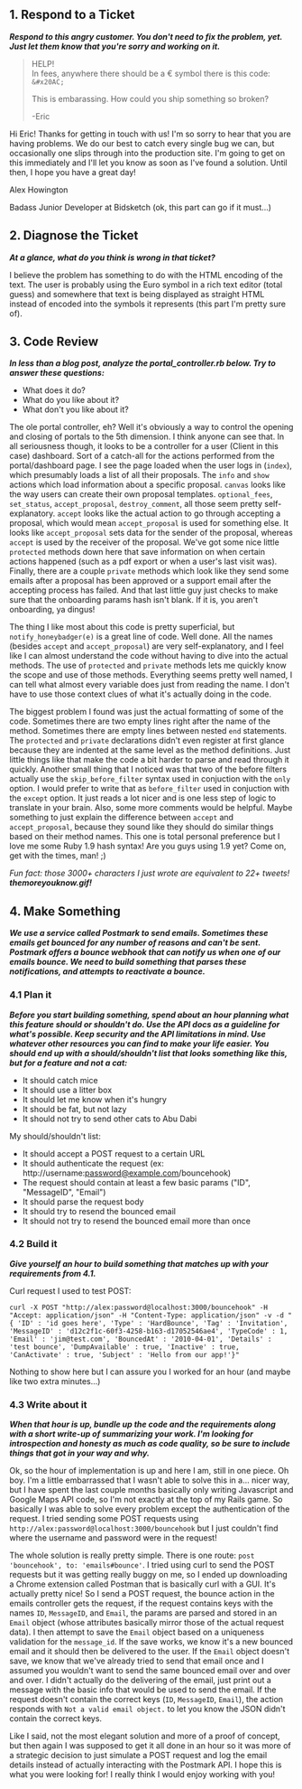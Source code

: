 ## 1. Respond to a Ticket

***Respond to this angry customer. You don't need to fix the problem, yet. Just let them know that you're sorry and working on it.***

> HELP!  
> In fees, anywhere there should be a € symbol there is this code: `&#x20AC;`
>
> This is embarassing. How could you ship something so broken?
> 
> -Eric

Hi Eric! Thanks for getting in touch with us! I'm so sorry to hear that you are having problems. We do our best to catch every single bug we can, but occasionally one slips through into the production site. I'm going to get on this immediately and I'll let you know as soon as I've found a solution.  Until then, I hope you have a great day!

Alex Howington

Badass Junior Developer at Bidsketch (ok, this part can go if it must...)

## 2. Diagnose the Ticket

***At a glance, what do you think is wrong in that ticket?***
  
I believe the problem has something to do with the HTML encoding of the text. The user is probably using the Euro symbol in a rich text editor (total guess) and somewhere that text is being displayed as straight HTML instead of encoded into the symbols it represents (this part I'm pretty sure of).

## 3. Code Review

***In less than a blog post, analyze the portal_controller.rb below. Try to answer these questions:*** 

* What does it do?
* What do you like about it?
* What don't you like about it?

The ole portal controller, eh? Well it's obviously a way to control the opening and closing of portals to the 5th dimension. I think anyone can see that. In all seriousness though, it looks to be a controller for a user (Client in this case) dashboard. Sort of a catch-all for the actions performed from the portal/dashboard page. I see the page loaded when the user logs in (`index`), which presumably loads a list of all their proposals. The `info` and `show` actions which load information about a specific proposal. `canvas` looks like the way users can create their own proposal templates. `optional_fees`, `set_status`, `accept_proposal`, `destroy_comment`, all those seem pretty self-explanatory. `accept` looks like the actual action to go through accepting a proposal, which would mean `accept_proposal` is used for something else. It looks like `accept_proposal` sets data for the sender of the proposal, whereas `accept` is used by the receiver of the proposal. We've got some nice little `protected` methods down here that save information on when certain actions happened (such as a pdf export or when a user's last visit was). Finally, there are a couple `private` methods which look like they send some emails after a proposal has been approved or a support email after the accepting process has failed. And that last little guy just checks to make sure that the onboarding params hash isn't blank. If it is, you aren't onboarding, ya dingus!

The thing I like most about this code is pretty superficial, but `notify_honeybadger(e)` is a great line of code. Well done. All the names (besides `accept` and `accept_proposal`) are very self-explanatory, and I feel like I can almost understand the code without having to dive into the actual methods. The use of `protected` and `private` methods lets me quickly know the scope and use of those methods. Everything seems pretty well named, I can tell what almost every variable does just from reading the name. I don't have to use those context clues of what it's actually doing in the code.

The biggest problem I found was just the actual formatting of some of the code. Sometimes there are two empty lines right after the name of the method. Sometimes there are empty lines between nested `end` statements. The `protected` and `private` declarations didn't even register at first glance because they are indented at the same level as the method definitions. Just little things like that make the code a bit harder to parse and read through it quickly. Another small thing that I noticed was that two of the before filters actually use the `skip_before_filter` syntax used in conjuction with the `only` option. I would prefer to write that as `before_filter` used in conjuction with the `except` option. It just reads a lot nicer and is one less step of logic to translate in your brain. Also, some more comments would be helpful. Maybe something to just explain the difference between `accept` and `accept_proposal`, because they sound like they should do similar things based on their method names. This one is total personal preference but I love me some Ruby 1.9 hash syntax! Are you guys using 1.9 yet? Come on, get with the times, man! ;) 

*Fun fact: those 3000+ characters I just wrote are equivalent to 22+ tweets! **themoreyouknow.gif!***


## 4. Make Something

***We use a service called Postmark to send emails. Sometimes these emails get bounced for any number of reasons and can't be sent. Postmark offers a bounce webhook that can notify us when one of our emails bounce. We need to build something that parses these notifications, and attempts to reactivate a bounce.***

### 4.1 Plan it

***Before you start building something, spend about an hour planning what this feature should or shouldn't do. Use the API docs as a guideline for what's possible. Keep security and the API limitations in mind. Use whatever other resources you can find to make your life easier. You should end up with a should/shouldn't list that looks something like this, but for a feature and not a cat:*** 

* It should catch mice
* It should use a litter box
* It should let me know when it's hungry
* It should be fat, but not lazy
* It should not try to send other cats to Abu Dabi

My should/shouldn't list:

* It should accept a POST request to a certain URL
* It should authenticate the request (ex: http://username:password@example.com/bouncehook)
* The request should contain at least a few basic params ("ID", "MessageID", "Email")
* It should parse the request body
* It should try to resend the bounced email
* It should not try to resend the bounced email more than once

### 4.2 Build it

***Give yourself an hour to build something that matches up with your requirements from 4.1.***

Curl request I used to test POST:

	curl -X POST "http://alex:password@localhost:3000/bouncehook" -H "Accept: application/json" -H "Content-Type: application/json" -v -d "{ 'ID' : 'id goes here', 'Type' : 'HardBounce', 'Tag' : 'Invitation', 'MessageID' : 'd12c2f1c-60f3-4258-b163-d17052546ae4', 'TypeCode' : 1, 'Email' : 'jim@test.com', 'BouncedAt' : '2010-04-01', 'Details' : 'test bounce', 'DumpAvailable' : true, 'Inactive' : true, 'CanActivate' : true, 'Subject' : 'Hello from our app!'}"

Nothing to show here but I can assure you I worked for an hour (and maybe like two extra minutes...)

### 4.3 Write about it

***When that hour is up, bundle up the code and the requirements along with a short write-up of summarizing your work. I'm looking for introspection and honesty as much as code quality, so be sure to include things that got in your way and why.***

Ok, so the hour of implementation is up and here I am, still in one piece. Oh boy. I'm a little embarrassed that I wasn't able to solve this in a... nicer way, but I have spent the last couple months basically only writing Javascript and Google Maps API code, so I'm not exactly at the top of my Rails game. So basically I was able to solve every problem except the authentication of the request. I tried sending some POST requests using `http://alex:password@localhost:3000/bouncehook` but I just couldn't find where the username and password were in the request! 

The whole solution is really pretty simple. There is one route: `post 'bouncehook', to: 'emails#bounce'`. I tried using curl to send the POST requests but it was getting really buggy on me, so I ended up downloading a Chrome extension called Postman that is basically curl with a GUI. It's actually pretty nice! So I send a POST request, the bounce action in the emails controller gets the request, if the request contains keys with the names `ID`, `MessageID`, and `Email`, the params are parsed and stored in an `Email` object (whose attributes basically mirror those of the actual request data). I then attempt to save the `Email` object based on a uniqueness validation for the `message_id`. If the save works, we know it's a new bounced email and it should then be delivered to the user. If the `Email` object doesn't save, we know that we've already tried to send that email once and I assumed you wouldn't want to send the same bounced email over and over and over. I didn't actually do the delivering of the email, just print out a message with the basic info that would be used to send the email. If the request doesn't contain the correct keys (`ID`, `MessageID`, `Email`), the action responds with `Not a valid email object.` to let you know the JSON didn't contain the correct keys.

Like I said, not the most elegant solution and more of a proof of concept, but then again I was supposed to get it all done in an hour so it was more of a strategic decision to just simulate a POST request and log the email details instead of actually interacting with the Postmark API. I hope this is what you were looking for! I really think I would enjoy working with you! 



